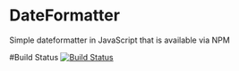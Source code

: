 # DateFormatter
Simple dateformatter in JavaScript that is available via NPM

#Build Status
[![Build Status](https://travis-ci.com/rianf2/DateFormatter.svg?token=AxiGsz8UJ6oV7WVqs7mJ&branch=master)](https://travis-ci.com/rianf2/DateFormatter)
